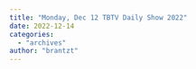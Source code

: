 ```yaml
---
title: "Monday, Dec 12 TBTV Daily Show 2022"
date: 2022-12-14
categories: 
  - "archives"
author: "brantzt"
---
```



